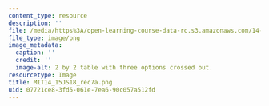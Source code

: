 ```yaml
---
content_type: resource
description: ''
file: /media/https%3A/open-learning-course-data-rc.s3.amazonaws.com/14-15j-networks-spring-2018/07721ce83fd5061e7ea690c057a512fd_MIT14_15JS18_rec7a.png
file_type: image/png
image_metadata:
  caption: ''
  credit: ''
  image-alt: 2 by 2 table with three options crossed out.
resourcetype: Image
title: MIT14_15JS18_rec7a.png
uid: 07721ce8-3fd5-061e-7ea6-90c057a512fd
---
```

